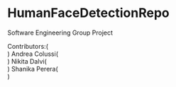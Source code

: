 # HumanFaceDetectionRepo

Software Engineering Group Project

Contributors:(<br>)
Andrea Colussi(<br>)
Nikita Dalvi(<br>)
Shanika Perera(<br>)
